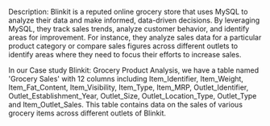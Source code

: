 Description: Blinkit is a reputed online grocery store that uses MySQL to analyze their data and make informed, data-driven decisions. 
By leveraging MySQL, they track sales trends, analyze customer behavior, and identify areas for improvement.
For instance, they analyze sales data for a particular product category or compare sales figures across different outlets to identify 
areas where they need to focus their efforts to increase sales.


In our Case study Blinkit: Grocery Product Analysis, we have a table named 'Grocery Sales' with 12 columns including Item_Identifier, 
Item_Weight, Item_Fat_Content, Item_Visibility, Item_Type, Item_MRP, Outlet_Identifier, Outlet_Establishment_Year, Outlet_Size,
 Outlet_Location_Type, Outlet_Type and Item_Outlet_Sales. This table contains data on the sales of various grocery items across different outlets of Blinkit.
